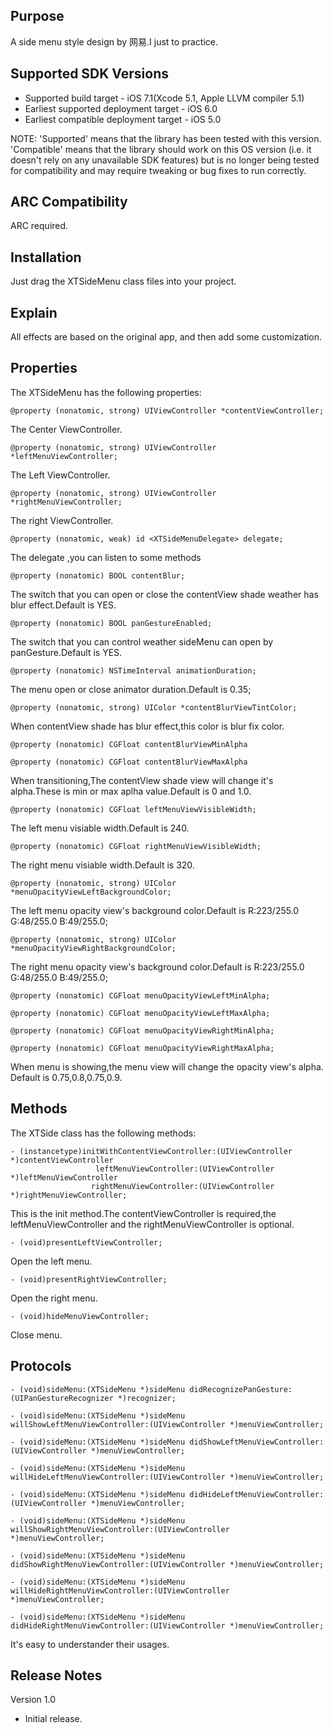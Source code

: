 Purpose
--------------

A side menu style design by 网易.I just to practice.


Supported SDK Versions
-----------------------------

* Supported build target - iOS 7.1(Xcode 5.1, Apple LLVM compiler 5.1)
* Earliest supported deployment target - iOS 6.0
* Earliest compatible deployment target - iOS 5.0

NOTE: 'Supported' means that the library has been tested with this version. 'Compatible' means that the library should work on this OS version (i.e. it doesn't rely on any unavailable SDK features) but is no longer being tested for compatibility and may require tweaking or bug fixes to run correctly.


ARC Compatibility
------------------

ARC required.


Installation
--------------

Just drag the XTSideMenu class files into your project.


Explain
--------------

All effects are based on the original app, and then add some customization.


Properties
--------------

The XTSideMenu has the following properties:

	@property (nonatomic, strong) UIViewController *contentViewController;

The Center ViewController.

	@property (nonatomic, strong) UIViewController *leftMenuViewController;
    
The Left ViewController.

    @property (nonatomic, strong) UIViewController *rightMenuViewController;
    
The right ViewController.

    @property (nonatomic, weak) id <XTSideMenuDelegate> delegate;

The delegate ,you can listen to some methods

    @property (nonatomic) BOOL contentBlur;
    
The switch that you can open or close the contentView shade weather has blur effect.Default is YES.

    @property (nonatomic) BOOL panGestureEnabled;
    
The switch that you can control weather sideMenu can open by panGesture.Default is YES.

    @property (nonatomic) NSTimeInterval animationDuration;
    
The menu open or close animator duration.Default is 0.35;

    @property (nonatomic, strong) UIColor *contentBlurViewTintColor;
    
When contentView shade has blur effect,this color is blur fix color.

    @property (nonatomic) CGFloat contentBlurViewMinAlpha

    @property (nonatomic) CGFloat contentBlurViewMaxAlpha

When transitioning,The contentView shade view will change it's alpha.These is min or max aplha value.Default is 0 and 1.0.

    @property (nonatomic) CGFloat leftMenuViewVisibleWidth;

The left menu visiable width.Default is 240.

    @property (nonatomic) CGFloat rightMenuViewVisibleWidth;

The right menu visiable width.Default is 320.

    @property (nonatomic, strong) UIColor *menuOpacityViewLeftBackgroundColor;
    
The left menu opacity view's background color.Default is R:223/255.0 G:48/255.0 B:49/255.0;

    @property (nonatomic, strong) UIColor *menuOpacityViewRightBackgroundColor;

The right menu opacity view's background color.Default is R:223/255.0 G:48/255.0 B:49/255.0;

    @property (nonatomic) CGFloat menuOpacityViewLeftMinAlpha;

    @property (nonatomic) CGFloat menuOpacityViewLeftMaxAlpha;

    @property (nonatomic) CGFloat menuOpacityViewRightMinAlpha;

    @property (nonatomic) CGFloat menuOpacityViewRightMaxAlpha;

When menu is showing,the menu view will change the opacity view's alpha. Default is 0.75,0.8,0.75,0.9.


Methods
--------------

The XTSide class has the following methods:

    - (instancetype)initWithContentViewController:(UIViewController *)contentViewController
                       leftMenuViewController:(UIViewController *)leftMenuViewController
                      rightMenuViewController:(UIViewController *)rightMenuViewController;

This is the init method.The contentViewController is required,the leftMenuViewController and the rightMenuViewController is optional.

    - (void)presentLeftViewController;
    
Open the left menu.

    - (void)presentRightViewController;
    
Open the right menu.

    - (void)hideMenuViewController;
    
Close menu.


Protocols
---------------

    - (void)sideMenu:(XTSideMenu *)sideMenu didRecognizePanGesture:(UIPanGestureRecognizer *)recognizer;

    - (void)sideMenu:(XTSideMenu *)sideMenu willShowLeftMenuViewController:(UIViewController *)menuViewController;

    - (void)sideMenu:(XTSideMenu *)sideMenu didShowLeftMenuViewController:(UIViewController *)menuViewController;

    - (void)sideMenu:(XTSideMenu *)sideMenu willHideLeftMenuViewController:(UIViewController *)menuViewController;

    - (void)sideMenu:(XTSideMenu *)sideMenu didHideLeftMenuViewController:(UIViewController *)menuViewController;

    - (void)sideMenu:(XTSideMenu *)sideMenu willShowRightMenuViewController:(UIViewController *)menuViewController;

    - (void)sideMenu:(XTSideMenu *)sideMenu didShowRightMenuViewController:(UIViewController *)menuViewController;

    - (void)sideMenu:(XTSideMenu *)sideMenu willHideRightMenuViewController:(UIViewController *)menuViewController;

    - (void)sideMenu:(XTSideMenu *)sideMenu didHideRightMenuViewController:(UIViewController *)menuViewController;

It's easy to understander their usages.


Release Notes
----------------

Version 1.0

- Initial release.